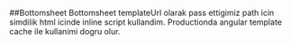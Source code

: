 ##Bottomsheet
Bottomsheet templateUrl olarak pass ettigimiz path icin simdilik html icinde inline script kullandim. Productionda angular template cache ile kullanimi dogru olur.